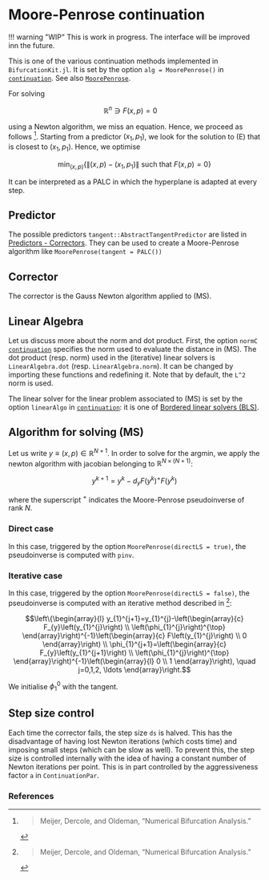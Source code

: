 # Moore-Penrose continuation

!!! warning "WIP"
    This is work in progress. The interface will be improved inn the future.

This is one of the various continuation methods implemented in `BifurcationKit.jl`. It is set by the option `alg = MoorePenrose()` in [`continuation`](@ref). See also [`MoorePenrose`](@ref).

For solving 

$$\mathbb R^n\ni F(x,p) = 0 \quad\tag{E}$$

using a Newton algorithm, we miss an equation. Hence, we proceed as follows [^Meijer]. Starting from a predictor $(x_1,p_1)$, we look for the solution to (E) that is closest to $(x_1,p_1)$. Hence, we optimise

$$\min_{(x,p)} \{ \|(x,p)-(x_1,p_1)\| \text{ such that } F(x,p)=0\} \tag{MS}$$  

It can be interpreted as a PALC in which the hyperplane is adapted at every step.  

## Predictor

The possible predictors `tangent::AbstractTangentPredictor` are listed in [Predictors - Correctors](@ref). They can be used to create a Moore-Penrose algorithm  like `MoorePenrose(tangent = PALC())`

## Corrector

The corrector is the Gauss Newton algorithm applied to (MS).

## Linear Algebra

Let us discuss more about the norm and dot product. First, the option `normC` [`continuation`](@ref) specifies the norm used to evaluate the distance in (MS). The dot product (resp. norm) used in the (iterative) linear solvers is `LinearAlgebra.dot` (resp. `LinearAlgebra.norm`). It can be changed by importing these functions and redefining it. Note that by default, the ``L^2`` norm is used.

The linear solver for the linear problem associated to (MS) is set by the option `linearAlgo` in [`continuation`](@ref): it is one of [Bordered linear solvers (BLS)](@ref).

## Algorithm for solving (MS)

Let us write $y\equiv(x,p)\in\mathbb R^{N+1}$.
In order to solve for the argmin, we apply the newton algorithm with jacobian belonging to $\mathbb R^{N\times (N+1)}$:

$$y^{k+1} = y^k -d_yF(y^k)^+F(y^k)$$

where the superscript $^+$ indicates the Moore-Penrose pseudoinverse of rank $N$.

### Direct case
In this case, triggered by the option `MoorePenrose(directLS = true)`, the pseudoinverse is computed with `pinv`.

### Iterative case
In this case, triggered by the option `MoorePenrose(directLS = false)`, the pseudoinverse is computed with an iterative method described in [^Meijer]:

$$\left\{\begin{array}{l}
y_{1}^{j+1}=y_{1}^{j}-\left(\begin{array}{c}
F_{y}\left(y_{1}^{j}\right) \\
\left(\phi_{1}^{j}\right)^{\top}
\end{array}\right)^{-1}\left(\begin{array}{c}
F\left(y_{1}^{j}\right) \\
0
\end{array}\right) \\
\phi_{1}^{j+1}=\left(\begin{array}{c}
F_{y}\left(y_{1}^{j+1}\right) \\
\left(\phi_{1}^{j}\right)^{\top}
\end{array}\right)^{-1}\left(\begin{array}{l}
0 \\
1
\end{array}\right), \quad j=0,1,2, \ldots
\end{array}\right.$$

We initialise $\phi_1^0$ with the tangent.


## Step size control

Each time the corrector fails, the step size ``ds`` is halved. This has the disadvantage of having lost Newton iterations (which costs time) and imposing small steps (which can be slow as well). To prevent this, the step size is controlled internally with the idea of having a constant number of Newton iterations per point. This is in part controlled by the aggressiveness factor `a` in `ContinuationPar`. 


### References

[^Meijer]:> Meijer, Dercole, and Oldeman, “Numerical Bifurcation Analysis.”
